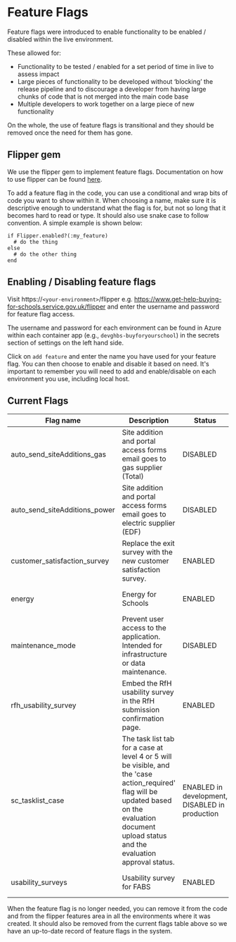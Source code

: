 # Feature Flags
Feature flags were introduced to enable functionality to be enabled / disabled within the live environment.

These allowed for:
- Functionality to be tested  / enabled for a set period of time in live to assess impact
- Large pieces of functionality to be developed without ‘blocking’ the release pipeline and to discourage a developer from having large chunks of code that is not merged into the main code base
- Multiple developers to work together on a large piece of new functionality 

On the whole, the use of feature flags is transitional and they should be removed once the need for them has gone.

## Flipper gem
We use the flipper gem to implement feature flags. Documentation on how to use flipper can be found [here](https://www.flippercloud.io/docs/introduction).

To add a feature flag in the code, you can use a conditional and wrap bits of code you want to show within it. When choosing a name, make sure it is descriptive enough to understand what the flag is for, but not so long that it becomes hard to read or type. It should also use snake case to follow convention. A simple example is shown below:
```
if Flipper.enabled?(:my_feature)
  # do the thing
else
  # do the other thing
end
``` 

## Enabling / Disabling feature flags
Visit https://`<your-environment>`/flipper e.g. https://www.get-help-buying-for-schools.service.gov.uk/flipper and enter the username and password for feature flag access.

The username and password for each environment can be found in Azure within each container app (e.g., `devghbs-buyforyourschool`) in the secrets section of settings on the left hand side.

Click on `add feature` and enter the name you have used for your feature flag. You can then choose to enable and disable it based on need. It's important to remember you will need to add and enable/disable on each environment you use, including local host. 

## Current Flags
|Flag name|Description|Status|Actions|
|--|--|--|--|
|auto_send_siteAdditions_gas|Site addition and portal access forms email goes to gas supplier (Total)|DISABLED|To be enabled when required
|auto_send_siteAdditions_power|Site addition and portal access forms email goes to electric supplier (EDF)|DISABLED|DO NOT ENABLE
|customer_satisfaction_survey|Replace the exit survey with the new customer satisfaction survey.|ENABLED|Feature now live, flag to be removed|
|energy|Energy for Schools|ENABLED|Feature now live, flag to be removed|
|maintenance_mode|Prevent user access to the application. Intended for infrastructure or data maintenance.|DISABLED|To be enabled when required|
|rfh_usability_survey|Embed the RfH usability survey in the RfH submission confirmation page.|ENABLED|Feature now live, flag to be removed|
|sc_tasklist_case|The task list tab for a case at level 4 or 5 will be visible, and the 'case action_required' flag will be updated based on the evaluation document upload status and the evaluation approval status. |ENABLED in development, DISABLED in production|To be enabled when all components of the task list are ready|
|usability_surveys|Usability survey for FABS|ENABLED|Feature now live, flag to be removed|


When the feature flag is no longer needed, you can remove it from the code and from the flipper features area in all the environments where it was created. It should also be removed from the current flags table above so we have an up-to-date record of feature flags in the system.
